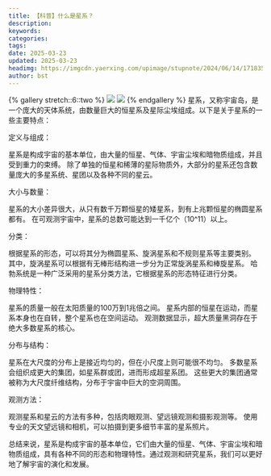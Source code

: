 ```yaml
---
title: 【科普】什么是星系？
description: 
keywords: 
categories: 
tags: 
date: 2025-03-23
updated: 2025-03-23
headimg: https://imgcdn.yaerxing.com/upimage/stupnote/2024/06/14/1718359011_17420615_2173.jpg
author: bst
---
```


{% gallery stretch::6::two %}
![](httpss://imgcdn.yaerxing.com/upimage/stupnote/2024/06/14/1718359011_17420615_2173.jpg)
![](httpss://imgcdn.yaerxing.com/upimage/stupnote/2024/06/14/1718359012_17420615_5817.jpg)
{% endgallery %}
星系，又称宇宙岛，是一个庞大的天体系统，由数量巨大的恒星系及星际尘埃组成。以下是关于星系的一些主要特点：

定义与组成：

星系是构成宇宙的基本单位，由大量的恒星、气体、宇宙尘埃和暗物质组成，并且受到重力的束缚。
除了单独的恒星和稀薄的星际物质外，大部分的星系还包含数量庞大的多星系统、星团以及各种不同的星云。

大小与数量：

星系的大小差异很大，从只有数千万颗恒星的矮星系，到有上兆颗恒星的椭圆星系都有。
在可观测宇宙中，星系的总数可能达到一千亿个（10^11）以上。

分类：

根据星系的形态，可以将其分为椭圆星系、旋涡星系和不规则星系等主要类别。
其中，旋涡星系可以根据有无棒形结构进一步分为正常旋涡星系和棒旋星系。
哈勃系统是一种广泛采用的星系分类方法，它根据星系的形态特征进行分类。

物理特性：

星系的质量一般在太阳质量的100万到1兆倍之间。
星系内部的恒星在运动，而星系本身也在自转，整个星系也在空间运动。
观测数据显示，超大质量黑洞存在于绝大多数星系的核心。

分布与结构：

星系在大尺度的分布上是接近均匀的，但在小尺度上则可能很不均匀。
多数星系会组织成更大的集团，如星系群或团，进而形成超星系团。
这些更大的集团通常被称为大尺度纤维结构，分布于宇宙中巨大的空洞周围。

观测方法：

观测星系和星云的方法有多种，包括肉眼观测、望远镜观测和摄影观测等。
使用专业的天文望远镜和相机，可以拍摄到更多细节丰富的星系照片。

总结来说，星系是构成宇宙的基本单位，它们由大量的恒星、气体、宇宙尘埃和暗物质组成，具有各种不同的形态和物理特性。通过观测和研究星系，我们可以更好地了解宇宙的演化和发展。
